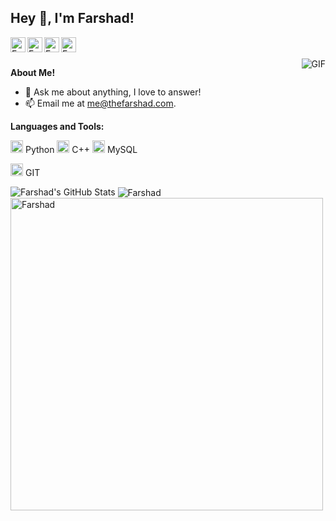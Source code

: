 <h2 title="hehehe"> Hey 👋, I'm Farshad!</h2>
<a href="https://farshadghorbani.com/">
  <img align="left" alt="Farshad's Website" width="24px" src="https://img.icons8.com/nolan/96/web.png" />
</a>
<a href="https://www.linkedin.com/in/farshadghorbani/">
  <img align="left" alt="Farshad's LinkedIn" width="24px" src="https://img.icons8.com/nolan/96/linkedin.png" />
</a>
<a href="https://telegram.me/TheFarshad">
  <img align="left" alt="Farshad's Instagram" width="24px" src="https://img.icons8.com/nolan/96/telegram-app.png" />
</a>
<a href="https://twitter.com/FarshadGhorbani">
  <img align="left" alt="Farshad's Twitter" width="24px" src="https://img.icons8.com/nolan/96/twitter.png" />
</a>




<br />
<br />


 

  <img align="right" alt="GIF" src="https://giphy.com/embed/5pUszK9PTZhrlToanq/video" />

**About Me!**

- 💬 Ask me about anything, I love to answer!
- 📫 Email me at [me@thefarshad.com](mailto:me@thefarshad.com).



**Languages and Tools:**  


<code><img height="20" src="https://img.icons8.com/nolan/96/python.png"></code> Python
<code><img height="20" src="https://img.icons8.com/nolan/96/c-plus-plus.png"></code> C++
<code><img height="20" src="https://img.icons8.com/nolan/96/sql.png"></code> MySQL

<code><img height="20" src="https://img.icons8.com/nolan/96/git.png"></code> GIT

<img src="https://github-readme-stats.vercel.app/api?username=the-farshad&show_icons=true&hide_border=true&count_private=true&theme=shades-of-purple&icon_color=fad000" alt="Farshad's GitHub Stats">
<img align="center" src="https://github-readme-streak-stats.herokuapp.com/?user=the-farshad&count_private=true&theme=radical" alt="Farshad" />
<img align="center" width=500 src="https://github-readme-stats.vercel.app/api/top-langs/?username=the-farshad&count_private=true&theme=radical" alt="Farshad" />
